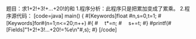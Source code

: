 题目：求1+2!+3!+...+20!的和
1.程序分析：此程序只是把累加变成了累乘。 
2.程序源代码：
[code=java]
main()
{
	#[Keywords]float #n,s=0,t=1;
	#[Keywords]for#(n=1;n<=20;n++)
	#{
	#　 t*=n;
	#　 s+=t;
	#}
	#printf(#[Fields]"1+2!+3!...+20!=%e\n"#,s);
#}
[/code]